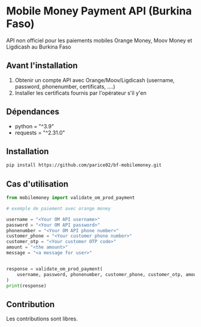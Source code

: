 # Mobile Money Payment API (Burkina Faso)

API non officiel pour les paiements mobiles Orange Money, Moov Money et Ligdicash au Burkina Faso


## Avant l'installation

1. Obtenir un compte API avec Orange/Moov/Ligdicash (username, password, phonenumber, certificats, ....)
2. Installer les certificats fournis par l'opérateur s'il y'en


## Dépendances

- python = "^3.9"
- requests = "^2.31.0"

## Installation

```bash
pip install https://github.com/parice02/bf-mobilemoney.git
```


## Cas d'utilisation

```python
from mobilemoney import validate_om_prod_payment

# exemple de paiement avec orange money

username = "<Your OM API username>"
password = "<Your OM API password>"
phonenumber = "<Your OM API phone number>"
customer_phone = "<Your customer phone number>"
customer_otp = "<Your customer OTP code>"
amount = "<the amount>"
message = "<a message for user>"


response = validate_om_prod_payment(
    username, password, phonenumber, customer_phone, customer_otp, amount, message
)
print(response)
```

## Contribution

Les contributions sont libres.
